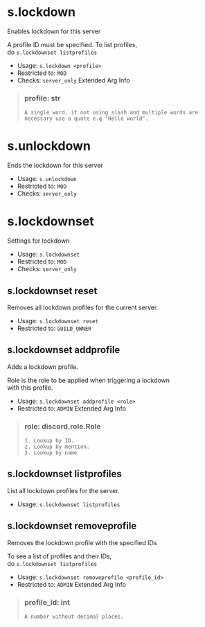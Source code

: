 # s.lockdown
Enables lockdown for this server<br/>

A profile ID must be specified. To list profiles,<br/>
do `s.lockdownset listprofiles`<br/>
 - Usage: `s.lockdown <profile>`
 - Restricted to: `MOD`
 - Checks: `server_only`
Extended Arg Info
> ### profile: str
> ```
> A single word, if not using slash and multiple words are necessary use a quote e.g "Hello world".
> ```
# s.unlockdown
Ends the lockdown for this server<br/>
 - Usage: `s.unlockdown`
 - Restricted to: `MOD`
 - Checks: `server_only`
# s.lockdownset
Settings for lockdown<br/>
 - Usage: `s.lockdownset`
 - Restricted to: `MOD`
 - Checks: `server_only`
## s.lockdownset reset
Removes all lockdown profiles for the current server.<br/>
 - Usage: `s.lockdownset reset`
 - Restricted to: `GUILD_OWNER`
## s.lockdownset addprofile
Adds a lockdown profile.<br/>

Role is the role to be applied when triggering a lockdown<br/>
with this profile.<br/>
 - Usage: `s.lockdownset addprofile <role>`
 - Restricted to: `ADMIN`
Extended Arg Info
> ### role: discord.role.Role
> 
> 
>     1. Lookup by ID.
>     2. Lookup by mention.
>     3. Lookup by name
> 
>     
## s.lockdownset listprofiles
List all lockdown profiles for the server.<br/>
 - Usage: `s.lockdownset listprofiles`
## s.lockdownset removeprofile
Removes the lockdown profile with the specified IDs<br/>

To see a list of profiles and their IDs,<br/>
do `s.lockdownset listprofiles`<br/>
 - Usage: `s.lockdownset removeprofile <profile_id>`
 - Restricted to: `ADMIN`
Extended Arg Info
> ### profile_id: int
> ```
> A number without decimal places.
> ```
